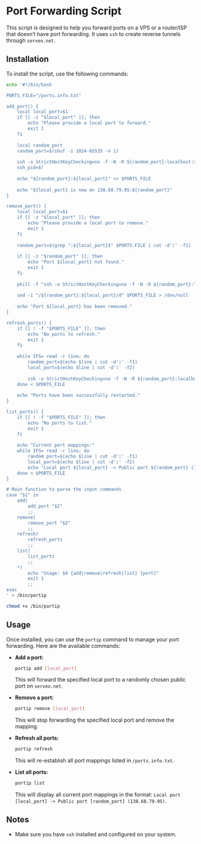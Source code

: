 # Port Forwarding Script

This script is designed to help you forward ports on a VPS or a router/ISP that doesn’t have port forwarding. It uses `ssh` to create reverse tunnels through `serveo.net`.

## Installation

To install the script, use the following commands:

```bash
echo '#!/bin/bash

PORTS_FILE="/ports.info.txt"

add_port() {
    local local_port=$1
    if [[ -z "$local_port" ]]; then
        echo "Please provide a local port to forward."
        exit 1
    fi
    
    local random_port
    random_port=$(shuf -i 1024-65535 -n 1)
    
    ssh -o StrictHostKeyChecking=no -f -N -R ${random_port}:localhost:${local_port} serveo.net > /dev/null &
    ssh_pid=$!
    
    echo "${random_port}:${local_port}" >> $PORTS_FILE
    
    echo "${local_port} is now on 138.68.79.95:${random_port}"
}

remove_port() {
    local local_port=$1
    if [[ -z "$local_port" ]]; then
        echo "Please provide a local port to remove."
        exit 1
    fi
    
    random_port=$(grep ":${local_port}$" $PORTS_FILE | cut -d':' -f1)
    
    if [[ -z "$random_port" ]]; then
        echo "Port ${local_port} not found."
        exit 1
    fi
    
    pkill -f "ssh -o StrictHostKeyChecking=no -f -N -R ${random_port}:localhost:${local_port} serveo.net" > /dev/null
    
    sed -i "/${random_port}:${local_port}/d" $PORTS_FILE > /dev/null
    
    echo "Port ${local_port} has been removed."
}

refresh_ports() {
    if [[ ! -f "$PORTS_FILE" ]]; then
        echo "No ports to refresh."
        exit 1
    fi
    
    while IFS= read -r line; do
        random_port=$(echo $line | cut -d':' -f1)
        local_port=$(echo $line | cut -d':' -f2)
        
        ssh -o StrictHostKeyChecking=no -f -N -R ${random_port}:localhost:${local_port} serveo.net > /dev/null &
    done < $PORTS_FILE
    
    echo "Ports have been successfully restarted."
}

list_ports() {
    if [[ ! -f "$PORTS_FILE" ]]; then
        echo "No ports to list."
        exit 1
    fi
    
    echo "Current port mappings:"
    while IFS= read -r line; do
        random_port=$(echo $line | cut -d':' -f1)
        local_port=$(echo $line | cut -d':' -f2)
        echo "Local port ${local_port} -> Public port ${random_port} (138.68.79.95)"
    done < $PORTS_FILE
}

# Main function to parse the input commands
case "$1" in
    add)
        add_port "$2"
        ;;
    remove)
        remove_port "$2"
        ;;
    refresh)
        refresh_ports
        ;;
    list)
        list_ports
        ;;
    *)
        echo "Usage: $0 {add|remove|refresh|list} [port]"
        exit 1
        ;;
esac
' > /bin/portip

chmod +x /bin/portip
```

## Usage

Once installed, you can use the `portip` command to manage your port forwarding. Here are the available commands:

- **Add a port:**

    ```bash
    portip add [local_port]
    ```

    This will forward the specified local port to a randomly chosen public port on `serveo.net`.

- **Remove a port:**

    ```bash
    portip remove [local_port]
    ```

    This will stop forwarding the specified local port and remove the mapping.

- **Refresh all ports:**

    ```bash
    portip refresh
    ```

    This will re-establish all port mappings listed in `/ports.info.txt`.

- **List all ports:**

    ```bash
    portip list
    ```

    This will display all current port mappings in the format: `Local port [local_port] -> Public port [random_port] (138.68.79.95)`.

## Notes

- Make sure you have `ssh` installed and configured on your system.
